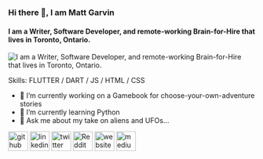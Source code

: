 ### Hi there 👋, I am Matt Garvin
#### I am a Writer, Software Developer, and remote-working Brain-for-Hire that lives in Toronto, Ontario.
![I am a Writer, Software Developer, and remote-working Brain-for-Hire that lives in Toronto, Ontario.](https://arturssmirnovs.github.io/github-profile-readme-generator/images/banner.png)


Skills: FLUTTER / DART / JS / HTML / CSS

- 🔭 I’m currently working on a Gamebook for choose-your-own-adventure stories 
- 🌱 I’m currently learning Python 
- 💬 Ask me about my take on aliens and UFOs... 


[<img src='https://cdn.jsdelivr.net/npm/simple-icons@3.0.1/icons/github.svg' alt='github' height='40'>](https://github.com/mattgwriter7)  [<img src='https://cdn.jsdelivr.net/npm/simple-icons@3.0.1/icons/linkedin.svg' alt='linkedin' height='40'>](https://www.linkedin.com/in/in/matt-garvin-b24938/)  [<img src='https://cdn.jsdelivr.net/npm/simple-icons@3.0.1/icons/twitter.svg' alt='twitter' height='40'>](https://twitter.com/@mattgarvin)  [<img src='https://cdn.jsdelivr.net/npm/simple-icons@3.0.1/icons/reddit.svg' alt='Reddit' height='40'>](https://www.reddit.com/user/@mattgwriter7)  [<img src='https://cdn.jsdelivr.net/npm/simple-icons@3.0.1/icons/icloud.svg' alt='website' height='40'>](mattgwriter7.com)  [<img src='https://cdn.jsdelivr.net/npm/simple-icons@3.0.1/icons/medium.svg' alt='medium' height='40'>](https://medium.com/@mattgwriter7)  

